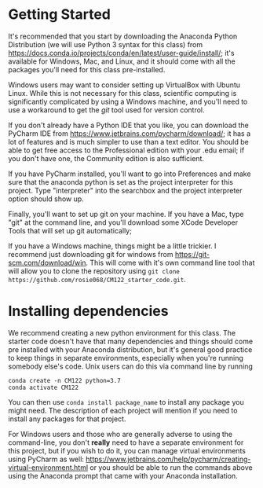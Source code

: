 # Getting Started

It's recommended that you start by downloading the Anaconda Python Distribution (we will use Python 3 syntax for this class) from https://docs.conda.io/projects/conda/en/latest/user-guide/install/; it's available for Windows, Mac, and Linux, and it should come with all the packages you'll need for this class pre-installed.

Windows users may want to consider setting up VirtualBox with Ubuntu Linux. While this is not necessary for this class, scientific computing is significantly complicated by using a Windows machine, and you'll need to use a workaround to get the _git_ tool used for version control.

If you don't already have a Python IDE that you like, you can download the PyCharm IDE from https://www.jetbrains.com/pycharm/download/; it has a lot of features and is much  simpler to use than a text editor. You should be able to get free access to the Professional edition with your .edu email; if you don't have one, the Community edition is also sufficient.

If you have PyCharm installed, you'll want to go into Preferences and make sure that the anaconda python is set as the project interpreter for this project. Type "interpreter" into the searchbox and the project interpreter option should show up.

Finally, you'll want to set up git on your machine. If you have a Mac, type "git" at the command line, and you'll download some XCode Developer Tools that will set up git automatically;

If you have a Windows machine, things might be a little trickier. I recommend just downloading git for windows from https://git-scm.com/download/win. This will come with it's own command line tool that will allow you to clone the repository using `git clone https://github.com/rosie068/CM122_starter_code.git`.

# Installing dependencies

We recommend creating a new python environment for this class. The starter code doesn't have that many dependencies and things should come pre installed with your Anaconda distribution, but it's general good practice to keep things in separate environments, especially when you're running somebody else's code. Unix users can do this via command line by running
```
conda create -n CM122 python=3.7
conda activate CM122
```

You can then use `conda install package_name` to install any package you might need. The description of each project will mention if you need to install any packages for that project.

For Windows users and those who are generally adverse to using the command-line, you don't __really__ need to have a separate environment for this project, but if you wish to do it, you can manage virtual environments using PyCharm as well: https://www.jetbrains.com/help/pycharm/creating-virtual-environment.html or you should be able to run the commands above using the Anaconda prompt that came with your Anaconda installation.
